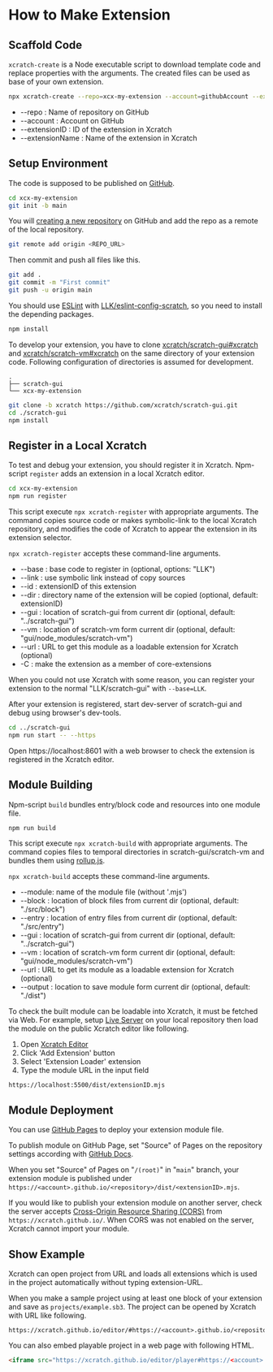 # How to Make Extension
## Scaffold Code

`xcratch-create` is a Node executable script to download template code and replace properties with the arguments. The created files can be used as base of your own extension.

```sh
npx xcratch-create --repo=xcx-my-extension --account=githubAccount --extensionID=myExtension --extensionName='My Extension'
```

- --repo : Name of repository on GitHub
- --account : Account on GitHub
- --extensionID : ID of the extension in Xcratch
- --extensionName : Name of the extension in Xcratch


## Setup Environment

The code is supposed to be published on [GitHub](https://github.com/).

```sh
cd xcx-my-extension
git init -b main
```

You will [creating a new repository](https://docs.github.com/en/github/creating-cloning-and-archiving-repositories/creating-a-repository-on-github/creating-a-new-repository) on GitHub and add the repo as a remote of the local repository.

```sh
git remote add origin <REPO_URL>
```

Then commit and push all files like this.

```sh
git add .
git commit -m "First commit"
git push -u origin main
```

You should use [ESLint](https://eslint.org/) with [LLK/eslint-config-scratch](https://github.com/LLK/eslint-config-scratch#readme), so you need to install the depending packages.

```sh
npm install
```

To develop your extension, you have to clone [xcratch/scratch-gui#xcratch](https://github.com/xcratch/scratch-gui/tree/xcratch) and [xcratch/scratch-vm#xcratch](https://github.com/xcratch/scratch-vm/tree/xcratch) on the same directory of your extension code.
Following configuration of directories is assumed for development. 

```
.
├── scratch-gui
└── xcx-my-extension
```

```sh
git clone -b xcratch https://github.com/xcratch/scratch-gui.git
cd ./scratch-gui
npm install
```


## Register in a Local Xcratch

To test and debug your extension, you should register it in Xcratch. Npm-script `register` adds an extension in a local Xcratch editor.

```sh
cd xcx-my-extension
npm run register
```

This script execute `npx xcratch-register` with appropriate arguments. The command copies source code or makes symbolic-link to the local Xcratch repository, and modifies the code of Xcratch to appear the extension in its extension selector.

`npx xcratch-register` accepts these command-line arguments.

- --base : base code to register in (optional, options: "LLK")
- --link : use symbolic link instead of copy sources
- --id : extensionID of this extension
- --dir : directory name of the extension will be copied (optional, default: extensionID)
- --gui : location of scratch-gui from current dir (optional, default: "../scratch-gui")
- --vm : location of scratch-vm form current dir (optional, default: "gui/node_modules/scratch-vm")
- --url : URL to get this module as a loadable extension for Xcratch (optional)
- -C : make the extension as a member of core-extensions

When you could not use Xcratch with some reason, you can register your extension to the normal "LLK/scratch-gui" with `--base=LLK`.

After your extension is registered, start dev-server of scratch-gui and debug using browser's dev-tools.

```sh
cd ../scratch-gui
npm run start -- --https
```

Open https://localhost:8601 with a web browser to check the extension is registered in the Xcratch editor.


## Module Building

Npm-script `build` bundles entry/block code and resources into one module file.

```sh
npm run build
```

This script execute `npx xcratch-build` with appropriate arguments. The command copies files to temporal directories in scratch-gui/scratch-vm and bundles them using [rollup.js](https://rollupjs.org/guide/en/).

`npx xcratch-build` accepts these command-line arguments.

- --module: name of the module file (without '.mjs')
- --block : location of block files from current dir (optional, default: "./src/block")
- --entry : location of entry files from current dir (optional, default: "./src/entry")
- --gui : location of scratch-gui from current dir (optional, default: "../scratch-gui")
- --vm : location of scratch-vm form current dir (optional, default: "gui/node_modules/scratch-vm")
- --url : URL to get its module as a loadable extension for Xcratch (optional)
- --output : location to save module form current dir (optional, default: "./dist")


To check the built module can be loadable into Xcratch, it must be fetched via Web. For example, setup [Live Server](https://marketplace.visualstudio.com/items?itemName=ritwickdey.LiveServer) on your local repository then load the module on the public Xcratch editor like following.

1. Open [Xcratch Editor](https://xcratch.github.io/editor)
2. Click 'Add Extension' button
3. Select 'Extension Loader' extension
4. Type the module URL in the input field 
```
https://localhost:5500/dist/extensionID.mjs
```

## Module Deployment

You can use [GitHub Pages](https://pages.github.com/) to deploy your extension module file.

To publish module on GitHub Page, set "Source" of Pages on the repository settings according with [GitHub Docs](https://docs.github.com/en/github/working-with-github-pages/configuring-a-publishing-source-for-your-github-pages-site#choosing-a-publishing-source). 

When you set "Source" of Pages on "`/(root)`" in "`main`" branch, your extension module is published under `https://<account>.github.io/<repository>/dist/<extensionID>.mjs`. 

If you would like to publish your extension module on another server, check the server accepts [Cross-Origin Resource Sharing (CORS)](https://developer.mozilla.org/en-US/docs/Web/HTTP/CORS) from `https://xcratch.github.io/`. When CORS was not enabled on the server, Xcratch cannot import your module.


## Show Example

Xcratch can open project from URL and loads all extensions which is used in the project automatically without typing extension-URL.

When you make a sample project using at least one block of your extension and save as `projects/example.sb3`. The project can be opened by Xcratch with URL like following.

```
https://xcratch.github.io/editor/#https://<account>.github.io/<repository>/projects/example.sb3
``` 

You can also embed playable project in a web page with following HTML.

```html
<iframe src="https://xcratch.github.io/editor/player#https://<account>.github.io/<repository>/projects/example.sb3" width="600px" height="500px"></iframe>
```
